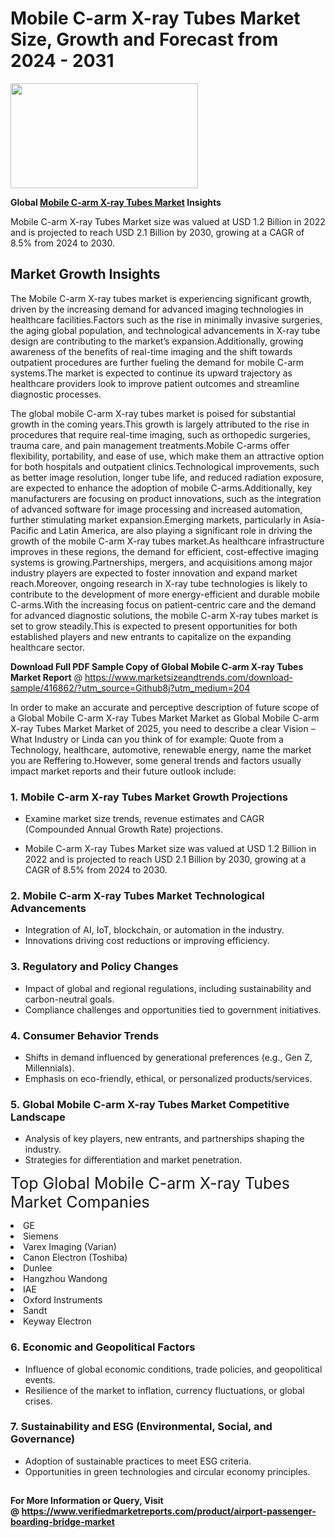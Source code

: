 <H1>Mobile C-arm X-ray Tubes Market Size, Growth and Forecast from 2024 - 2031</H1><img class="aligncenter size-medium wp-image-584254" src="https://thirdeyenews.in/wp-content/uploads/2024/09/Global-Market-Research-300x168.jpeg" alt="" width="300" height="168" /><p><strong>Global&nbsp;<a href="https://www.marketsizeandtrends.com/download-sample/416862/?utm_source=Github8j?utm_medium=204">Mobile C-arm X-ray Tubes Market</a> Insights</strong></p><p>Mobile C-arm X-ray Tubes Market size was valued at USD 1.2 Billion in 2022 and is projected to reach USD 2.1 Billion by 2030, growing at a CAGR of 8.5% from 2024 to 2030.</p><p><h2>Market Growth Insights</h2> <p>The Mobile C-arm X-ray tubes market is experiencing significant growth, driven by the increasing demand for advanced imaging technologies in healthcare facilities.Factors such as the rise in minimally invasive surgeries, the aging global population, and technological advancements in X-ray tube design are contributing to the market’s expansion.Additionally, growing awareness of the benefits of real-time imaging and the shift towards outpatient procedures are further fueling the demand for mobile C-arm systems.The market is expected to continue its upward trajectory as healthcare providers look to improve patient outcomes and streamline diagnostic processes.</p> <p>The global mobile C-arm X-ray tubes market is poised for substantial growth in the coming years.This growth is largely attributed to the rise in procedures that require real-time imaging, such as orthopedic surgeries, trauma care, and pain management treatments.Mobile C-arms offer flexibility, portability, and ease of use, which make them an attractive option for both hospitals and outpatient clinics.Technological improvements, such as better image resolution, longer tube life, and reduced radiation exposure, are expected to enhance the adoption of mobile C-arms.Additionally, key manufacturers are focusing on product innovations, such as the integration of advanced software for image processing and increased automation, further stimulating market expansion.Emerging markets, particularly in Asia-Pacific and Latin America, are also playing a significant role in driving the growth of the mobile C-arm X-ray tubes market.As healthcare infrastructure improves in these regions, the demand for efficient, cost-effective imaging systems is growing.Partnerships, mergers, and acquisitions among major industry players are expected to foster innovation and expand market reach.Moreover, ongoing research in X-ray tube technologies is likely to contribute to the development of more energy-efficient and durable mobile C-arms.With the increasing focus on patient-centric care and the demand for advanced diagnostic solutions, the mobile C-arm X-ray tubes market is set to grow steadily.This is expected to present opportunities for both established players and new entrants to capitalize on the expanding healthcare sector.<p><span class=""><strong>Download Full PDF Sample Copy of Global Mobile C-arm X-ray Tubes Market Report</strong> @ <a href="https://www.marketsizeandtrends.com/download-sample/416862/?utm_source=Github8j?utm_medium=204" target="_blank">https://www.marketsizeandtrends.com/download-sample/416862/?utm_source=Github8j?utm_medium=204</a></span></p><p>In order to make an accurate and perceptive description of future scope of a Global&nbsp;Mobile C-arm X-ray Tubes Market Market as Global&nbsp;Mobile C-arm X-ray Tubes Market Market of 2025, you need to describe a clear Vision &ndash; What Industry or Linda can you think of for example: Quote from a Technology, healthcare, automotive, renewable energy, name the market you are Reffering to.However, some general trends and factors usually impact market reports and their future outlook include:</p><h3>1.&nbsp;<strong>Mobile C-arm X-ray Tubes Market Growth Projections</strong></h3><ul><li>Examine market size trends, revenue estimates and CAGR (Compounded Annual Growth Rate) projections.</li><li><p>Mobile C-arm X-ray Tubes Market size was valued at USD 1.2 Billion in 2022 and is projected to reach USD 2.1 Billion by 2030, growing at a CAGR of 8.5% from 2024 to 2030.</p></li></ul><h3>2.&nbsp;<strong>Mobile C-arm X-ray Tubes Market Technological Advancements</strong></h3><ul><li>Integration of AI, IoT, blockchain, or automation in the industry.</li><li>Innovations driving cost reductions or improving efficiency.</li></ul><h3>3.&nbsp;<strong>Regulatory and Policy Changes</strong></h3><ul><li>Impact of global and regional regulations, including sustainability and carbon-neutral goals.</li><li>Compliance challenges and opportunities tied to government initiatives.</li></ul><h3>4.&nbsp;<strong>Consumer Behavior Trends</strong></h3><ul><li>Shifts in demand influenced by generational preferences (e.g., Gen Z, Millennials).</li><li>Emphasis on eco-friendly, ethical, or personalized products/services.</li></ul><h3>5.&nbsp;<strong>Global Mobile C-arm X-ray Tubes Market Competitive Landscape</strong></h3><ul><li>Analysis of key players, new entrants, and partnerships shaping the industry.</li><li>Strategies for differentiation and market penetration.</li></ul><p data-pm-slice="1 1 []"><span style="color: inherit; font-family: inherit; font-size: 25px;">Top Global Mobile C-arm X-ray Tubes Market Companies</span></p><div class="" data-test-id=""><p><li>GE</li><li> Siemens</li><li> Varex Imaging (Varian)</li><li> Canon Electron (Toshiba)</li><li> Dunlee</li><li> Hangzhou Wandong</li><li> IAE</li><li> Oxford Instruments</li><li> Sandt</li><li> Keyway Electron</li></p></div><h3>6.&nbsp;<strong>Economic and Geopolitical Factors</strong></h3><ul><li>Influence of global economic conditions, trade policies, and geopolitical events.</li><li>Resilience of the market to inflation, currency fluctuations, or global crises.</li></ul><h3>7.&nbsp;<strong>Sustainability and ESG (Environmental, Social, and Governance)</strong></h3><ul><li>Adoption of sustainable practices to meet ESG criteria.</li><li>Opportunities in green technologies and circular economy principles.</li></ul><h2><strong style="font-size: 14px;">For More Information or Query, Visit @&nbsp;</strong><a style="background-color: #ffffff; font-size: 14px;" href="https://www.marketsizeandtrends.com/report/mobile-c-arm-x-ray-tubes-market/" target="_blank">https://www.verifiedmarketreports.com/product/airport-passenger-boarding-bridge-market</a></h2>